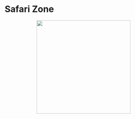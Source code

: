 # Safari Zone

<p align="center">
    <img width="300" src="https://github.com/yngtodd/safari_zone/tree/master/img/map_hm03.png">
</p>
